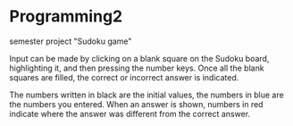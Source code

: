 # Programming2
semester project "Sudoku game"

Input can be made by clicking on a blank square on the Sudoku board, highlighting it, and then pressing the number keys.
Once all the blank squares are filled, the correct or incorrect answer is indicated.

The numbers written in black are the initial values, the numbers in blue are the numbers you entered.
When an answer is shown, numbers in red indicate where the answer was different from the correct answer.
